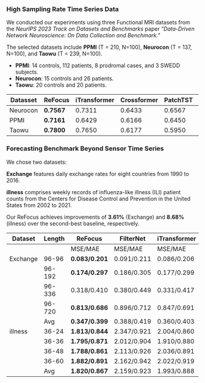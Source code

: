 ### High Sampling Rate Time Series Data

We conducted our experiments using three Functional MRI datasets from the *NeurIPS 2023 Track on Datasets and Benchmarks* paper *"Data-Driven Network Neuroscience: On Data Collection and Benchmark."* 

The selected datasets include **PPMI** (T = 210, N=100), **Neurocon** (T = 137, N=100), and **Taowu** (T = 239, N=100). 

- **PPMI**: 14 controls, 112 patients, 8 prodromal cases, and 3 SWEDD subjects.  
- **Neurocon**: 15 controls and 26 patients.  
- **Taowu**: 20 controls and 20 patients.


|Datasset|ReFocus|iTransformer|Crossformer|PatchTST|TSMixer|
|--------|-------|------------|-----------|--------|-------|
|Neurocon|**0.7567**|0.7311|0.6433|0.6567|0.7072|
|PPMI|**0.7161**|0.6429|0.6166|0.6450|0.6263|
|Taowu|**0.7800**|0.7650|0.6177|0.5950|0.6500|

### Forecasting Benchmark Beyond Sensor Time Series

We chose two datasets:

**Exchange** features daily exchange rates for eight countries from 1990 to 2016. 

**illness** comprises weekly records of influenza-like illness (ILI) patient counts from the Centers for Disease Control and Prevention in the United States from 2002 to 2021.


Our ReFocus achieves improvements of **3.61%** (Exchange) and **8.68%** (illness) over the second-best baseline, respectively.

|Dataset | Length | ReFocus| FilterNet | iTransformer| PatchTST| TimesNet|
|--------|--------|-------------------|---------------------|------------------------|--------------------|--------------------|
|||MSE/MAE|MSE/MAE|MSE/MAE|MSE/MAE|MSE/MAE|
|Exchange| 96-96     | **0.083/0.201**       | 0.091/0.211         | 0.086/0.206            | 0.088/0.205        | 0.107/0.234        |
|| 96-192    | **0.174/0.297**       | 0.186/0.305         | 0.177/0.299            | 0.176/0.299        | 0.226/0.344        |
|| 96-336    | 0.318/0.410       | 0.380/0.449         | 0.331/0.417            | **0.301/0.397**        | 0.367/0.448        |
|| 96-720    | **0.813/0.686**       | 0.896/0.712         | 0.847/0.691            | 0.901/0.714        | 0.964/0.746        |
|| Avg    | **0.347/0.399**       | 0.388/0.419         | 0.360/0.403            | 0.367/0.404        | 0.400/0.406        |
|illness | 36-24     | **1.813/0.844**       | 2.347/0.921         | 2.004/0.860            | 2.046/0.849        | 2.317/0.934        |
| | 36-36    | **1.795/0.871**       | 2.012/0.904         | 1.910/0.880            | 2.344/0.912        | 1.972/0.920        |
| | 36-48    | **1.788/0.861**       | 2.113/0.926         | 2.036/0.891            | 2.123/0.883        | 2.238/0.940        |
| | 36-60    | **1.882/0.891**       | 2.162/0.942         | 2.022/0.919            | 2.001/0.895        | 2.027/0.928        |
| | Avg    | **1.820/0.867**       | 2.159/0.923         | 1.993/0.888            | 2.129/0.885        | 2.139/0.931        |
